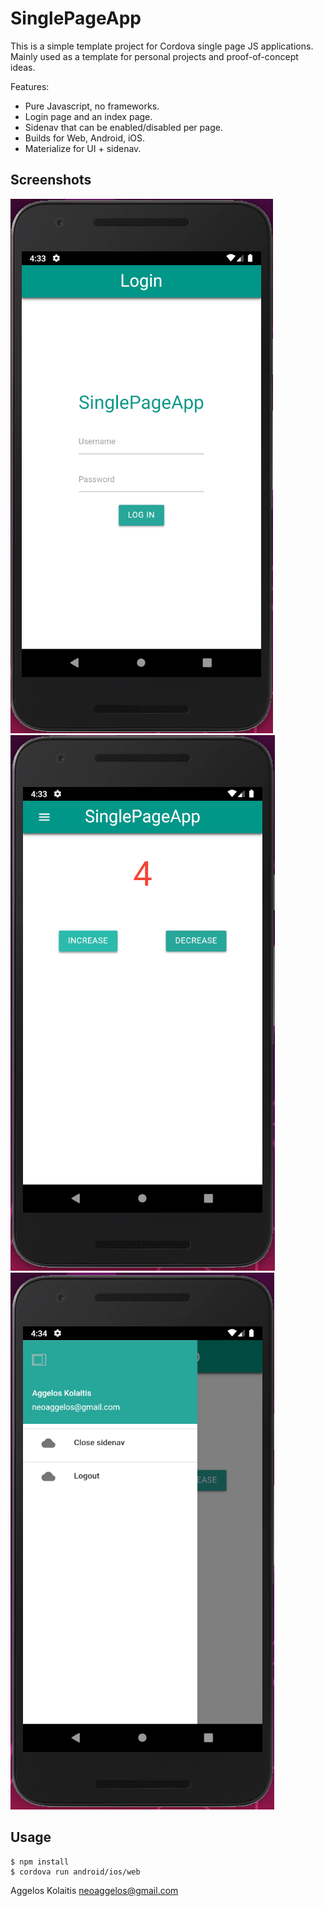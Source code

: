 # SinglePageApp

This is a simple template project for Cordova single page JS applications. Mainly used as a template for personal projects and proof-of-concept ideas.

Features:

* Pure Javascript, no frameworks.
* Login page and an index page.
* Sidenav that can be enabled/disabled per page.
* Builds for Web, Android, iOS.
* Materialize for UI + sidenav.


## Screenshots

![](./screenshots/singlepageapp-1.png)
![](./screenshots/singlepageapp-2.png)
![](./screenshots/singlepageapp-3.png)


## Usage

```
$ npm install
$ cordova run android/ios/web
```


Aggelos Kolaitis <neoaggelos@gmail.com>
